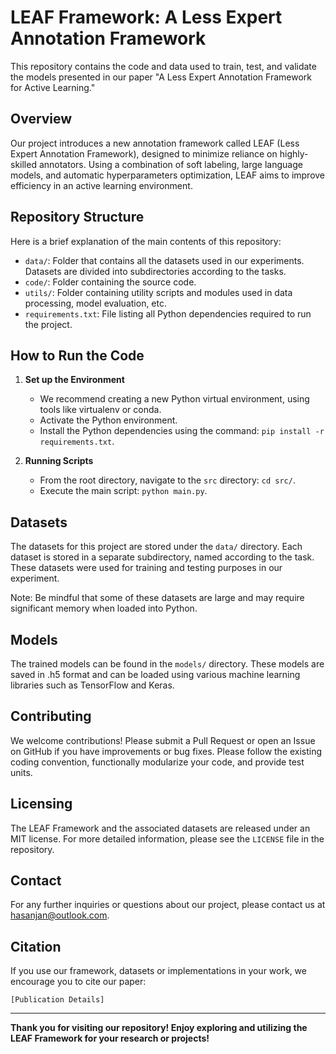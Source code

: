 # LEAF Framework: A Less Expert Annotation Framework

This repository contains the code and data used to train, test, and validate the models presented in our paper "A Less Expert Annotation Framework for Active Learning."

## Overview

Our project introduces a new annotation framework called LEAF (Less Expert Annotation Framework), designed to minimize reliance on highly-skilled annotators. Using a combination of soft labeling, large language models, and automatic hyperparameters optimization, LEAF aims to improve efficiency in an active learning environment.

## Repository Structure

Here is a brief explanation of the main contents of this repository:

- `data/`: Folder that contains all the datasets used in our experiments. Datasets are divided into subdirectories according to the tasks.
- `code/`: Folder containing the source code.
- `utils/`: Folder containing utility scripts and modules used in data processing, model evaluation, etc.
- `requirements.txt`: File listing all Python dependencies required to run the project.

## How to Run the Code

1. **Set up the Environment**
    - We recommend creating a new Python virtual environment, using tools like virtualenv or conda.
    - Activate the Python environment.
    - Install the Python dependencies using the command: `pip install -r requirements.txt`.

2. **Running Scripts**
    - From the root directory, navigate to the `src` directory: `cd src/`.
    - Execute the main script: `python main.py`.

## Datasets

The datasets for this project are stored under the `data/` directory. Each dataset is stored in a separate subdirectory, named according to the task. These datasets were used for training and testing purposes in our experiment.

Note: Be mindful that some of these datasets are large and may require significant memory when loaded into Python.

## Models

The trained models can be found in the `models/` directory. These models are saved in .h5 format and can be loaded using various machine learning libraries such as TensorFlow and Keras.

## Contributing

We welcome contributions! Please submit a Pull Request or open an Issue on GitHub if you have improvements or bug fixes. Please follow the existing coding convention, functionally modularize your code, and provide test units.

## Licensing

The LEAF Framework and the associated datasets are released under an MIT license. For more detailed information, please see the `LICENSE` file in the repository.

## Contact

For any further inquiries or questions about our project, please contact us at hasanjan@outlook.com.

## Citation

If you use our framework, datasets or implementations in your work, we encourage you to cite our paper:

```
[Publication Details]
```

---

**Thank you for visiting our repository! Enjoy exploring and utilizing the LEAF Framework for your research or projects!**
